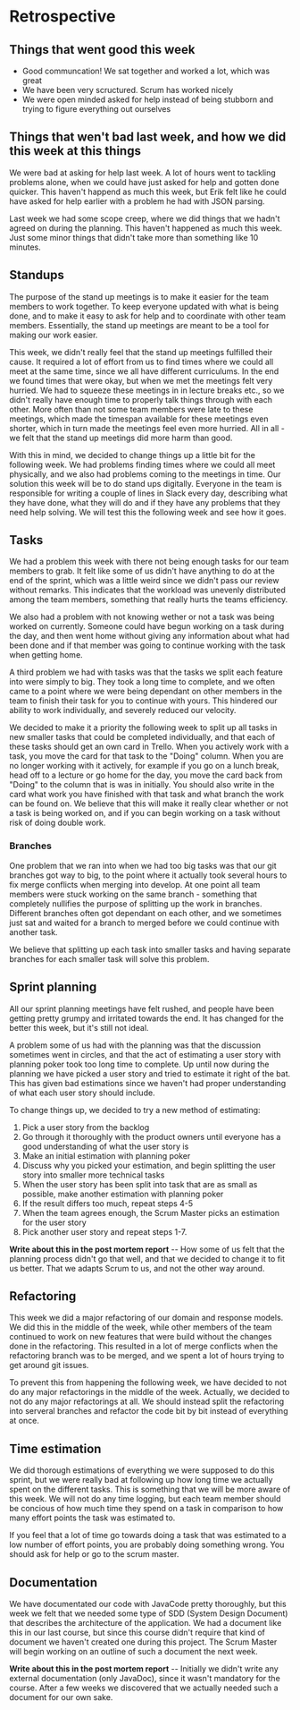# Retrospective

## Things that went good this week

* Good communcation! We sat together and worked a lot, which was great
* We have been very scructured. Scrum has worked nicely
* We were open minded asked for help instead of being stubborn and trying to figure everything out ourselves

## Things that wen't bad last week, and how we did this week at this things

We were bad at asking for help last week. A lot of hours went to tackling problems alone, when we could have just asked for help and gotten done quicker. This haven't happend as much this week, but Erik felt like he could have asked for help earlier with a problem he had with JSON parsing.

Last week we had some scope creep, where we did things that we hadn't agreed on during the planning. This haven't happened as much this week. Just some minor things that didn't take more than something like 10 minutes.

## Standups

The purpose of the stand up meetings is to make it easier for the team members to work together. To keep everyone updated with what is being done, and to make it easy to ask for help and to coordinate with other team members. Essentially, the stand up meetings are meant to be a tool for making our work easier.

This week, we didn't really feel that the stand up meetings fulfilled their cause. It required a lot of effort from us to find times where we could all meet at the same time, since we all have different curriculums. In the end we found times that were okay, but when we met the meetings felt very hurried. We had to squeeze these meetings in in lecture breaks etc., so we didn't really have enough time to properly talk things through with each other. More often than not some team members were late to these meetings, which made the timespan available for these meetings even shorter, which in turn made the meetings feel even more hurried. All in all - we felt that the stand up meetings did more harm than good.

With this in mind, we decided to change things up a little bit for the following week. We had problems finding times where we could all meet physically, and we also had problems coming to the meetings in time. Our solution this week will be to do stand ups digitally. Everyone in the team is responsible for writing a couple of lines in Slack every day, describing what they have done, what they will do and if they have any problems that they need help solving. We will test this the following week and see how it goes.

## Tasks

We had a problem this week with there not being enough tasks for our team members to grab. It felt like some of us didn't have anything to do at the end of the sprint, which was a little weird since we didn't pass our review without remarks. This indicates that the workload was unevenly distributed among the team members, something that really hurts the teams efficiency.

We also had a problem with not knowing wether or not a task was being worked on currently. Someone could have begun working on a task during the day, and then went home without giving any information about what had been done and if that member was going to continue working with the task when getting home.

A third problem we had with tasks was that the tasks we split each feature into were simply to big. They took a long time to complete, and we often came to a point where we were being dependant on other members in the team to finish their task for you to continue with yours. This hindered our ability to work individually, and severely reduced our velocity.

We decided to make it a priority the following week to split up all tasks in new smaller tasks that could be completed individually, and that each of these tasks should get an own card in Trello. When you actively work with a task, you move the card for that task to the "Doing" column. When you are no longer working with it actively, for example if you go on a lunch break, head off to a lecture or go home for the day, you move the card back from "Doing" to the column that is was in initially. You should also write in the card what work you have finished with that task and what branch the work can be found on. We believe that this will make it really clear whether or not a task is being worked on, and if you can begin working on a task without risk of doing double work.

### Branches

One problem that we ran into when we had too big tasks was that our git branches got way to big, to the point where it actually took several hours to fix merge conflicts when merging into develop. At one point all team members were stuck working on the same branch - something that completely nullifies the purpose of splitting up the work in branches. Different branches often got dependant on each other, and we sometimes just sat and waited for a branch to merged before we could continue with another task.

We believe that splitting up each task into smaller tasks and having separate branches for each smaller task will solve this problem.

## Sprint planning

All our sprint planning meetings have felt rushed, and people have been getting pretty grumpy and irritated towards the end. It has changed for the better this week, but it's still not ideal.

A problem some of us had with the planning was that the discussion sometimes went in circles, and that the act of estimating a user story with planning poker took too long time to complete. Up until now during the planning we have picked a user story and tried to estimate it right of the bat. This has given bad estimations since we haven't had proper understanding of what each user story should include.

To change things up, we decided to try a new method of estimating:
1. Pick a user story from the backlog
2. Go through it thoroughly with the product owners until everyone has a good understanding of what the user story is
3. Make an initial estimation with planning poker
4. Discuss why you picked your estimation, and begin splitting the user story into smaller more technical tasks
5. When the user story has been split into task that are as small as possible, make another estimation with planning poker
6. If the result differs too much, repeat steps 4-5
7. When the team agrees enough, the Scrum Master picks an estimation for the user story
8. Pick another user story and repeat steps 1-7.

**Write about this in the post mortem report** -- How some of us felt that the planning process didn't go that well, and that we decided to change it to fit us better. That we adapts Scrum to us, and not the other way around.

## Refactoring

This week we did a major refactoring of our domain and response models. We did this in the middle of the week, while other members of the team continued to work on new features that were build without the changes done in the refactoring. This resulted in a lot of merge conflicts when the refactoring branch was to be merged, and we spent a lot of hours trying to get around git issues.

To prevent this from happening the following week, we have decided to not do any major refactorings in the middle of the week. Actually, we decided to not do any major refactorings at all. We should instead split the refactoring into serveral branches and refactor the code bit by bit instead of everything at once.

## Time estimation

We did thorough estimations of everything we were supposed to do this sprint, but we were really bad at following up how long time we actually spent on the different tasks. This is something that we will be more aware of this week. We will not do any time logging, but each team member should be concious of how much time they spend on a task in comparison to how many effort points the task was estimated to.

If you feel that a lot of time go towards doing a task that was estimated to a low number of effort points, you are probably doing something wrong. You should ask for help or go to the scrum master.

## Documentation

We have documentated our code with JavaCode pretty thoroughly, but this week we felt that we needed some type of SDD (System Design Document) that describes the architecture of the application. We had a document like this in our last course, but since this course didn't require that kind of document we haven't created one during this project. The Scrum Master will begin working on an outline of such a document the next week.

**Write about this in the post mortem report** -- Initially we didn't write any external documentation (only JavaDoc), since it wasn't mandatory for the course. After a few weeks we discovered that we actually needed such a document for our own sake.
